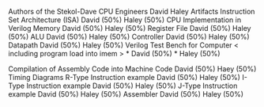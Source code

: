 Authors of the Stekol-Dave CPU
Engineers
David
Haley
Artifacts
Instruction Set Architecture (ISA)
David (50%)
Haley (50%)
CPU Implementation in Verilog
Memory
David (50%)
Haley (50%)
Register File
David (50%)
Haley (50%)
ALU
David (50%)
Haley (50%)
Controller
David (50%)
Haley (50%)
Datapath
David (50%)
Haley (50%)
Verilog Test Bench for Computer
< including program load into imem > * David (50%) * Haley (50%)

Compilation of Assembly Code into Machine Code
David (50%)
Haey (50%)
Timing Diagrams
R-Type Instruction example
David (50%)
Haley (50%)
I-Type Instruction example
David (50%)
Haley (50%)
J-Type Instruction example
David (50%)
Haley (50%)
Assembler
David (50%)
Haley (50%)
